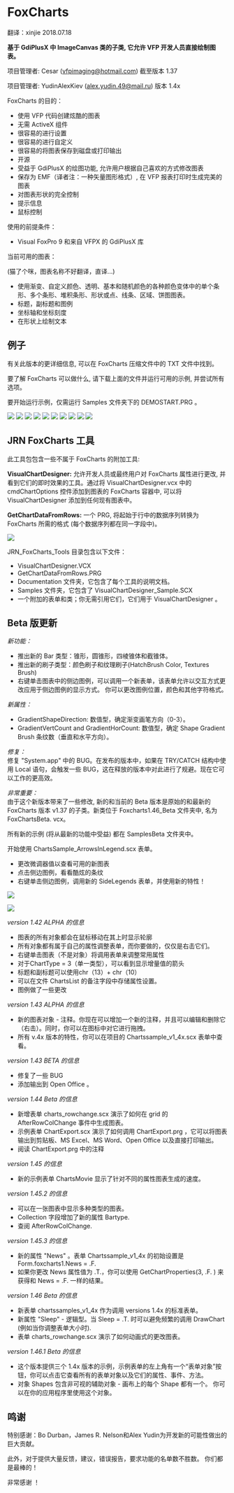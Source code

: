 # FoxCharts

翻译：xinjie  2018.07.18

**基于 GdiPlusX 中 ImageCanvas 类的子类, 它允许 VFP 开发人员直接绘制图表。**

项目管理者: Cesar ([vfpimaging@hotmail.com](mailto:vfpimaging@hotmail.com)) 截至版本 1.37

项目管理者: YudinAlexKiev (alex.yudin.49@mail.ru) 版本 1.4x

FoxCharts 的目的：
* 使用 VFP 代码创建炫酷的图表
* 无需 ActiveX 组件
* 很容易的进行设置
* 很容易的进行自定义
* 很容易的将图表保存到磁盘或打印输出
* 开源
* 受益于 GdiPlusX 的绘图功能, 允许用户根据自己喜欢的方式修改图表
* 保存为 EMF（译者注：一种矢量图形格式）, 在 VFP 报表打印时生成完美的图表
* 对图表形状的完全控制
* 提示信息
* 鼠标控制

使用的前提条件：
* Visual FoxPro 9 和来自 VFPX 的 GdiPlusX 库

当前可用的图表：

(猫了个咪，图表名称不好翻译，直译...)

* 使用渐变、自定义颜色、透明、基本和随机颜色的各种颜色变体中的单个条形、多个条形、堆积条形、形状或点、线条、区域、饼图图表。
* 标题，副标题和图例
* 坐标轴和坐标刻度
* 在形状上绘制文本

## 例子

有关此版本的更详细信息, 可以在 FoxCharts 压缩文件中的 TXT 文件中找到。

要了解 FoxCharts 可以做什么, 请下载上面的文件并运行可用的示例, 并尝试所有选项。

要开始运行示例，仅需运行 Samples 文件夹下的 DEMOSTART.PRG 。

![](FoxCharts_1Donut.png)
![](FoxCharts_2Line.png)
![](FoxCharts_3multibar.png)
![](FoxCharts_4monoch.png)
![](FoxCharts_5Pie.png)
![](FoxCharts_6Shapes.png)
![](FoxCharts_7Stacked.png)
![](FoxCharts_8Area.png)
![](FoxCharts_FoxChartsNew_4.png)
![](FoxCharts_FoxChartsNew_3.png)

## JRN FoxCharts 工具

此工具包包含一些不属于 FoxCharts 的附加工具:

**VisualChartDesigner:** 允许开发人员或最终用户对 FoxCharts 属性进行更改, 并看到它们的即时效果的工具。通过将 VisualChartDesigner.vcx 中的 cmdChartOptions 控件添加到图表的 FoxCharts 容器中, 可以将 VisualChartDesigner 添加到任何现有图表中。

**GetChartDataFromRows:** 一个 PRG, 将起始于行中的数据序列转换为 FoxCharts 所需的格式 (每个数据序列都在同一字段中)。

![](FoxCharts%20Tools_VisualChartDesigner.png)

JRN_FoxCharts_Tools 目录包含以下文件：
* VisualChartDesigner.VCX
* GetChartDataFromRows.PRG
* Documentation 文件夹，它包含了每个工具的说明文档。
* Samples 文件夹，它包含了 VisualChartDesigner_Sample.SCX
* 一个附加的表单和类；你无需引用它们，它们用于  VisualChartDesigner 。

## Beta 版更新

*新功能：*
* 推出新的 Bar 类型：锥形，圆锥形，四棱锥体和截锥体。
* 推出新的刷子类型：颜色刷子和纹理刷子(HatchBrush Color, Textures Brush)
* 右键单击图表中的侧边图例，可以调用一个新表单，该表单允许以交互方式更改应用于侧边图例的显示方式。 你可以更改图例位置，颜色和其他字符格式。

*新属性：*
* GradientShapeDirection: 数值型，确定渐变画笔方向（0-3）。
* GradientVertCount and GradientHorCount: 数值型，确定 Shape Gradient Brush 条纹数（垂直和水平方向）。

*修复：*  
修复 "System.app" 中的 BUG。在发布的版本中，如果在 TRY/CATCH 结构中使用 Local 语句，会触发一些 BUG，这在释放的版本中对此进行了规避。现在它可以工作的更高效。

*非常重要：*  
由于这个新版本带来了一些修改, 新的和当前的 Beta 版本是原始的和最新的 FoxCharts 版本 v1.37 的子类。新类位于 Foxcharts1.46_Beta 文件夹中, 名为 FoxChartsBeta. vcx。

所有新的示例 (将从最新的功能中受益) 都在 SamplesBeta 文件夹中。

开始使用 ChartsSample_ArrowsInLegend.scx 表单。
- 更改微调器值以查看可用的新图表
- 点击侧边图例，看看酷炫的条纹
- 右键单击侧边图例，调用新的 SideLegends 表单，并使用新的特性！

![](FoxChartsNew_4.png)

![](FoxChartsNew_3.png)

*version 1.42 ALPHA 的信息*
- 图表的所有对象都会在鼠标移动在其上时显示轮廓
- 所有对象都有属于自己的属性调整表单，而你要做的，仅仅是右击它们。
- 右键单击图表（不是对象）将调用表单来调整常用属性
- 对于ChartType = 3（单一类型），可以看到显示增量值的箭头
- 标题和副标题可以使用chr（13）+ chr（10）
- 可以在文件 ChartsList 的备注字段中存储属性设置。
- 图例做了一些更改

*version 1.43 ALPHA 的信息*
- 新的图表对象 - 注释。你现在可以增加一个新的注释，并且可以编辑和删除它（右击）。同时，你可以在图标中对它进行拖拽。
- 所有 v.4x 版本的特性，你可以在项目的 Chartssample_v1_4x.scx 表单中查看。

*version 1.43 BETA 的信息*
- 修复了一些 BUG
- 添加输出到 Open Office 。

*version 1.44 Beta 的信息*
* 新增表单 charts_rowchange.scx 演示了如何在 grid 的 AfterRowColChange 事件中生成图表。
* 示例表单 ChartExport.scx 演示了如何调用 ChartExport.prg ，它可以将图表输出到剪贴板、MS Excel、MS Word、Open Office 以及直接打印输出。
* 阅读 ChartExport.prg 中的注释

*version 1.45 的信息*  
* 新的示例表单 ChartsMovie 显示了针对不同的属性图表生成的速度。

*version 1.45.2 的信息*  
* 可以在一张图表中显示多种类型的图表。
* Collection 字段增加了新的属性 Bartype.
* 查阅 AfterRowColChange.

*version 1.45.3 的信息*  
* 新的属性 "News" 。表单 Chartssample_v1_4x 的初始设置是 Form.foxcharts1.News = .F.
* 如果你更改 News 属性值为 .T.，你可以使用 GetChartProperties(3, .F. ) 来获得和 News = .F. 一样的结果。

*version 1.46 Beta 的信息*  
* 新表单 chartssamples_v1_4x 作为调用 versions 1.4x 的标准表单。
* 新属性 "Sleep" - 逻辑型。当 Sleep = .T. 时可以避免频繁的调用 DrawChart (例如当你调整表单大小时).
* 表单 charts_rowchange.scx 演示了如何动画式的更改图表。

*version 1.46.1 Beta 的信息*  
* 这个版本提供三个 1.4x 版本的示例，示例表单的左上角有一个“表单对象”按钮，你可以点击它查看所有的表单对象以及它们的属性、事件、方法。
* 对象 Shapes 包含非可视的辅助对象 - 画布上的每个 Shape 都有一个。
你可以在你的应用程序里使用这个对象。

## 鸣谢

特别感谢：Bo Durban，James R. Nelson和Alex Yudin为开发新的可能性做出的巨大贡献。

此外，对于提供大量反馈，建议，错误报告，要求功能的名单数不胜数。
你们都是最棒的！

非常感谢 ！

